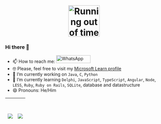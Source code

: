 <h1 align="center">
  <a href="https://www.linkedin.com/in/riquehen/"> <img width="100" height="100" alt="Running out of time" title="Running out of time" src="https://user-images.githubusercontent.com/72718207/132867952-e6ca5c13-3c23-4d5b-9804-be7212bb5390.gif"/> </a>

### Hi there 👋

- 📫 How to reach me: <a href="https://wa.me/+5521966647190" target="_blank"> <img alt="WhatsApp" title="Send me a message!" width="110" height="25" src="https://img.shields.io/badge/WhatsApp-25D366?style=for-the-badge&logo=whatsapp&logoColor=white" /> </a>
- 🤓 Please, feel free to visit my [Microsoft Learn profile](https://docs.microsoft.com/pt-br/users/henrique-souza-8745/)
- 🔭 I’m currently working on `Java`, `C`, `Python`
- 🌱 I’m currently learning `Delphi`, `JavaScript`, `TypeScript`, `Angular`, `Node`, `LESS`, `Ruby`, `Ruby on Rails`, `SQLite`, database and datastructure
- 😄 Pronouns: He/Him

  
<a href="https://www.linkedin.com/in/riquehen/" target="_blank"> <h1 align="center"> <img align="center" src="https://github-readme-stats.vercel.app/api?username=henrique-souza&theme=ayu-mirage" /> </a> | <a href="https://www.linkedin.com/in/riquehen/" target="_blank"> <h1 align="center"> <img align="center" src="https://github-readme-stats.vercel.app/api/top-langs/?username=henrique-souza&count_private=true&theme=ayu-mirage&layout=compact&langs_count=10&hide=shell,c%2B%2B,css" /> </a>
| --- | --- |
  
<!-- ,css,html
Here are some ideas to get you started:

- 🔭 I’m currently working on ...
- 🌱 I’m currently learning ...
- 👯 I’m looking to collaborate on ...
- 🤔 I’m looking for help with ...
- 💬 Ask me about ...
- 📫 How to reach me: <a target="_blank" href="https://wa.me/+5521966647190"> <img align="left" alt="WhatsApp" title="Send me a message!" width="100" src="https://img.shields.io/badge/WhatsApp-25D366?style=for-the-badge&logo=whatsapp&logoColor=white" />
</a>

- ⚡ Fun fact: ...
 [](https://github-readme-stats.vercel.app/api/top-langs/?username=henrique-souza&hide=html&layout=compact&theme=dark)
-->   
  
<!--- BACKUP 16/09/2021

<a href="https://github.com/henrique-souza/github-readme-stats"> <h1 align="center"> <img align="center" src="https://github-readme-stats.vercel.app/api?username=henrique-souza&theme=ayu-mirage" /> </a> | <a href="https://github.com/henrique-souza/github-readme-stats"> <h1 align="center"> <img align="center" src="https://github-readme-stats.vercel.app/api/top-langs/?username=henrique-souza&hide=shell,c%2B%2B,css,html&theme=ayu-mirage&layout=compact&langs_count=7" /> </a>
| --- | --- |

--->
